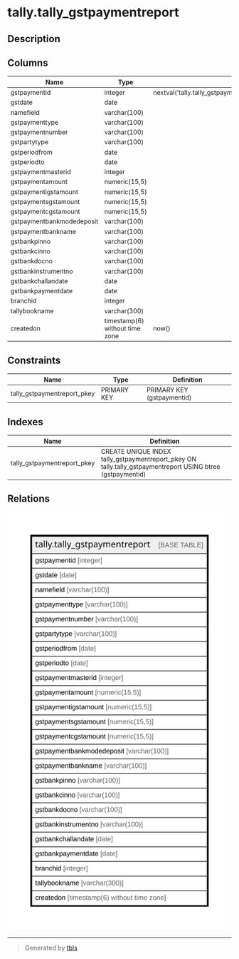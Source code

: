 # tally.tally_gstpaymentreport

## Description

## Columns

| Name | Type | Default | Nullable | Children | Parents | Comment |
| ---- | ---- | ------- | -------- | -------- | ------- | ------- |
| gstpaymentid | integer | nextval('tally.tally_gstpaymentreport_gstpaymentid_seq'::regclass) | false |  |  |  |
| gstdate | date |  | true |  |  |  |
| namefield | varchar(100) |  | true |  |  |  |
| gstpaymenttype | varchar(100) |  | true |  |  |  |
| gstpaymentnumber | varchar(100) |  | true |  |  |  |
| gstpartytype | varchar(100) |  | true |  |  |  |
| gstperiodfrom | date |  | true |  |  |  |
| gstperiodto | date |  | true |  |  |  |
| gstpaymentmasterid | integer |  | true |  |  |  |
| gstpaymentamount | numeric(15,5) |  | true |  |  |  |
| gstpaymentigstamount | numeric(15,5) |  | true |  |  |  |
| gstpaymentsgstamount | numeric(15,5) |  | true |  |  |  |
| gstpaymentcgstamount | numeric(15,5) |  | true |  |  |  |
| gstpaymentbankmodedeposit | varchar(100) |  | true |  |  |  |
| gstpaymentbankname | varchar(100) |  | true |  |  |  |
| gstbankpinno | varchar(100) |  | true |  |  |  |
| gstbankcinno | varchar(100) |  | true |  |  |  |
| gstbankdocno | varchar(100) |  | true |  |  |  |
| gstbankinstrumentno | varchar(100) |  | true |  |  |  |
| gstbankchallandate | date |  | true |  |  |  |
| gstbankpaymentdate | date |  | true |  |  |  |
| branchid | integer |  | true |  |  |  |
| tallybookname | varchar(300) |  | true |  |  |  |
| createdon | timestamp(6) without time zone | now() | true |  |  |  |

## Constraints

| Name | Type | Definition |
| ---- | ---- | ---------- |
| tally_gstpaymentreport_pkey | PRIMARY KEY | PRIMARY KEY (gstpaymentid) |

## Indexes

| Name | Definition |
| ---- | ---------- |
| tally_gstpaymentreport_pkey | CREATE UNIQUE INDEX tally_gstpaymentreport_pkey ON tally.tally_gstpaymentreport USING btree (gstpaymentid) |

## Relations

![er](tally.tally_gstpaymentreport.svg)

---

> Generated by [tbls](https://github.com/k1LoW/tbls)
